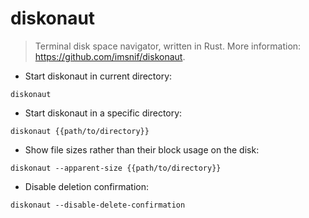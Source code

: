 # diskonaut

> Terminal disk space navigator, written in Rust.
> More information: <https://github.com/imsnif/diskonaut>.

- Start diskonaut in current directory:

`diskonaut`

- Start diskonaut in a specific directory:

`diskonaut {{path/to/directory}}`

- Show file sizes rather than their block usage on the disk:

`diskonaut --apparent-size {{path/to/directory}}`

- Disable deletion confirmation:

`diskonaut --disable-delete-confirmation`
